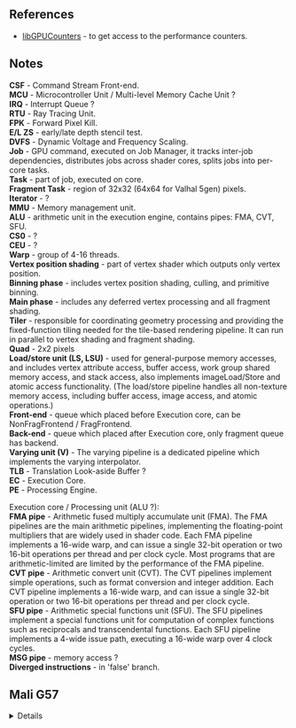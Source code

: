 
## References

* [libGPUCounters](https://github.com/ARM-software/libGPUCounters) - to get access to the performance counters.

## Notes

**CSF** - Command Stream Front-end.<br/>
**MCU** - Microcontroller Unit / Multi-level Memory Cache Unit ?<br/>
**IRQ** - Interrupt Queue ?<br/>
**RTU** - Ray Tracing Unit.<br/>
**FPK** - Forward Pixel Kill.<br/>
**E/L ZS** - early/late depth stencil test.<br/>
**DVFS** - Dynamic Voltage and Frequency Scaling.<br/>
**Job** - GPU command, executed on Job Manager, it tracks inter-job dependencies, distributes jobs across shader cores, splits jobs into per-core tasks.<br/>
**Task** - part of job, executed on core.<br/>
**Fragment Task** - region of 32x32 (64x64 for Valhal 5gen) pixels.<br/>
**Iterator** - ?<br/>
**MMU** - Memory management unit.<br/>
**ALU** - arithmetic unit in the execution engine, contains pipes: FMA, CVT, SFU.<br/>
**CS0** - ?<br/>
**CEU** - ?<br/>
**Warp** - group of 4-16 threads.<br/>
**Vertex position shading** - part of vertex shader which outputs only vertex position.<br/>
**Binning phase** - includes vertex position shading, culling, and primitive binning.<br/>
**Main phase** - includes any deferred vertex processing and all fragment shading.<br/>
**Tiler** - responsible for coordinating geometry processing and providing the fixed-function tiling needed for the tile-based rendering pipeline. It can run in parallel to vertex shading and fragment shading.<br/>
**Quad** - 2x2 pixels<br/>
**Load/store unit (LS, LSU)** - used for general-purpose memory accesses, and includes vertex attribute access, buffer access, work group shared memory access, and stack access, also implements imageLoad/Store and atomic access functionality. (The load/store pipeline handles all non-texture memory access, including buffer access, image access, and atomic operations.)<br/>
**Front-end** - queue which placed before Execution core, can be NonFragFrontend / FragFrontend.<br/>
**Back-end** - queue which placed after Execution core, only fragment queue has backend.<br/>
**Varying unit (V)** - The varying pipeline is a dedicated pipeline which implements the varying interpolator.<br/>
**TLB** -  Translation Look-aside Buffer ?<br/>
**EC** - Execution Core.<br/>
**PE** - Processing Engine.<br/>

Execution core / Processing unit (ALU ?):<br/>
**FMA pipe** - Arithmetic fused multiply accumulate unit (FMA). The FMA pipelines are the main arithmetic pipelines, implementing the floating-point multipliers that are widely used in shader code. Each FMA pipeline implements a 16-wide warp, and can issue a single 32-bit operation or two 16-bit operations per thread and per clock cycle. Most programs that are arithmetic-limited are limited by the performance of the FMA pipeline.<br/>
**CVT pipe** - Arithmetic convert unit (CVT). The CVT pipelines implement simple operations, such as format conversion and integer addition. Each CVT pipeline implements a 16-wide warp, and can issue a single 32-bit operation or two 16-bit operations per thread and per clock cycle.<br/>
**SFU pipe** - Arithmetic special functions unit (SFU). The SFU pipelines implement a special functions unit for computation of complex functions such as reciprocals and transcendental functions. Each SFU pipeline implements a 4-wide issue path, executing a 16-wide warp over 4 clock cycles.<br/>
**MSG pipe** - memory access ?<br/>
**Diverged instructions** - in 'false' branch.<br/>


## Mali G57

<details>

```
Average cycles per pixel (76)
Pixels (75)
Tile unit write bytes (233)
Load/store unit bytes written to L2 per access cycle (232)
Load/store unit write bytes (231)
Load/store unit write beats to L2 memory system (230)
Texture unit bytes read from external memory per texture cycle (229)
Texture unit read bytes from external memory (228)
Texture unit bytes read from L2 per texture cycle (227)
Texture unit read bytes from L2 cache (226)
Load/store unit bytes read from external memory per access cycle (225)
Load/store unit read bytes from external memory (224)
Load/store unit bytes read from L2 per access cycle (223)
Load/store unit read bytes from L2 cache (222)
Front-end unit read bytes from external memory (221)
Front-end unit read bytes from L2 cache (220)
Varying unit utilization (219)
Varying unit issue cycles (218)
16-bit interpolation active cycles (217)
32-bit interpolation active cycles (216)
Load/store unit utilization (74)
Load/store unit issue cycles (30)
Load/store unit write issues (97)
Load/store unit read issues (96)
Texture full speed filtering percentage (271)
Texture output bus utilization (270)
Texture input bus utilization (269)
Texture unit issue cycles (73)
Texture quads (128)
Texture unit utilization (72)
Texture filtering cycles per instruction (71)
Texture samples (70)
Arithmetic unit utilization (69)
Shader blend percentage (268)
Warp divergence percentage (211)
Arithmetic instruction issue cycles (267)
SFU pipe utilization (266)
CVT pipe utilization (265)
FMA pipe utilization (264)
Full quad warp rate (237)
All registers warp rate (236)
Fragment threads (17)
Non-fragment threads (27)
Execution core utilization (68)
Unchanged tile kill rate (67)
Fragments per pixel (66)
Partial coverage rate (263)
Fragment FPK buffer utilization (101)
Tiler utilization (51)
Output external outstanding writes 75-100% (196)
Output external outstanding reads 75-100% (195)
Output external read latency 384+ cycles (194)
Output external write stall rate (50)
Output external read stall rate (49)
Output external write bytes (48)
Output external read bytes (47)
L2 cache write miss rate (193)
L2 cache read miss rate (192)
Non-fragment queue utilization (46)
Fragment queue utilization (45)
Interrupt pending utilization (44)
Tiler varying shading stall cycles (115)
Tiler varying shading requests (114)
Varying cache misses (113)
Varying cache hits (112)
Position cache miss requests (100)
Position cache hit requests (99)
Tiler position FIFO full cycles (111)
Tiler position shading stall cycles (110)
Tiler position shading requests (109)
Output internal read beats (107)
Sample test culled primitives (106)
Z plane culled primitives (42)
Facing or XY plane test culled primitives (41)
Visible primitives (40)
Visible back-facing primitives (39)
Point primitives (36)
Triangle primitives (35)
Tiler active cycles (43)
Load/store unit write-back write beats (151)
Tile unit write beats to L2 memory system (152)
Load/store unit other write beats (153)
Miscellaneous read beats from L2 cache (150)
Texture unit read beats from external memory (149)
Texture unit read beats from L2 cache (148)
Load/store unit read beats from external memory (147)
Load/store unit read beats from L2 cache (146)
Fragment front-end read beats from external memory (145)
Fragment front-end read beats from L2 cache (144)
Attribute instructions (143)
16-bit interpolation slots (142)
32-bit interpolation slots (141)
Varying unit instructions (140)
Load/store unit atomic issues (98)
Load/store unit partial write issues (139)
Load/store unit full write issues (138)
Load/store unit partial read issues (137)
Load/store unit full read issues (136)
Late ZS killed thread percentage (65)
Texture message write beats (262)
Late ZS tested thread percentage (64)
Texture messages (261)
Early ZS killed quad percentage (63)
Texture filtering cycles using full trilinear (260)
Early ZS tested quad percentage (62)
Texture filtering cycles using full bilinear (259)
Texture filtering cycles (32)
Texture filtering stall cycles (258)
Average cycles per fragment thread (60)
Texture fetch stall cycles (257)
Fragment utilization (59)
Texture descriptor stall cycles (256)
Average cycles per non-fragment thread (58)
Texture message read beats (255)
Non-fragment utilization (57)
Blend shader instructions (254)
Execution engine starvation cycles (127)
Z plane test cull rate (56)
Instruction cache misses (253)
Diverged instructions (126)
Facing or XY plane test cull rate (55)
Arithmetic SFU instructions (252)
Culled primitives (54)
Arithmetic CVT instructions (251)
Visible primitives rate (53)
Arithmetic FMA instructions (250)
Execution core active cycles (28)
Non-fragment warps (124)
Non-fragment core tasks (123)
Non-fragment active cycles (26)
Visible front-facing primitives (38)
Full quad warps (235)
Occluding quads (122)
Killed unchanged tiles (25)
Line primitives (37)
Warps using more than 32 registers (234)
Tiles (24)
Late ZS killed quads (121)
Late ZS tested quads (120)
Early ZS killed quads (21)
Early ZS updated quads (119)
Total input primitives (52)
Partial rasterized fine quads (249)
Early ZS tested quads (20)
Fragment warps (117)
Forward pixel kill buffer active cycles (95)
Rasterized fine quads (19)
Rasterized primitives (116)
Fragment primitives loaded (16)
Fragment active cycles (15)
Output external write stall cycles (14)
Early ZS updated quad percentage (208)
Output external write beats (11)
FPK killed quad percentage (210)
Output external read stall cycles (13)
FPK killed quads (209)
Output external read beats (12)
Output external ReadUnique transactions (173)
Output external ReadNoSnoop transactions (172)
Output external read transactions (171)
Input external snoop lookup requests (170)
Input external snoop stall cycles (191)
Write lookup requests (94)
Input external snoop transactions (190)
Read lookup requests (93)
Output external outstanding writes 50-75% (189)
Any lookup requests (92)
Output internal write requests (169)
Output internal read stall cycles (168)
Output internal read requests (167)
Input internal snoop stall cycles (166)
Input internal snoop requests (165)
Input internal write stall cycles (164)
Input internal write requests (163)
Input internal read stall cycles (162)
Input internal read requests (161)
MMU stage 2 L2 lookup TLB hits (160)
MMU stage 2 L3 lookup TLB hits (159)
MMU stage 2 L2 lookup requests (158)
MMU stage 2 L3 lookup requests (157)
MMU stage 2 lookup requests (156)
Output external WriteSnoopPartial transactions (186)
MMU L2 lookup TLB hits (89)
MMU L3 lookup TLB hits (155)
Output external outstanding writes 0-25% (187)
MMU L2 table read requests (90)
MMU L3 table read requests (154)
Output external outstanding writes 25-50% (188)
MMU lookup requests (91)
Non-occluding quads (205)
Reserved queue jobs (8)
L2 cache flush requests (105)
Output external WriteSnoopFull transactions (185)
Reserved queue job finish wait cycles (88)
Output external WriteNoSnoopPartial transactions (184)
Reserved queue job dependency wait cycles (87)
Output external WriteNoSnoopFull transactions (183)
Reserved queue job issue wait cycles (86)
Output external write transactions (182)
Reserved queue job descriptor read wait cycles (85)
Output external read latency 320-383 cycles (181)
Non-fragment queue job finish wait cycles (84)
Output external read latency 256-319 cycles (180)
Non-fragment queue job dependency wait cycles (83)
Output external read latency 192-255 cycles (179)
Non-fragment queue job issue wait cycles (82)
Reserved active cycles (10)
Occluding quad percentage (204)
Non-fragment queue active cycles (7)
Reserved queue cache flush wait cycles (104)
Output external read latency 128-191 cycles (178)
Non-fragment queue job descriptor read wait cycles (81)
Non-fragment queue cache flush wait cycles (103)
Varying cache hit rate (203)
Non-fragment tasks (6)
Fragment queue cache flush wait cycles (102)
Varying threads per input primitive (202)
Non-fragment jobs (5)
Varying shader thread invocations (201)
Fragment queue active cycles (4)
Shaded coarse quads (206)
Reserved queue tasks (9)
Output external read latency 0-127 cycles (177)
Fragment queue job finish wait cycles (80)
Output external outstanding reads 50-75% (176)
Fragment queue job dependency wait cycles (79)
Position cache hit rate (200)
Fragment tasks (3)
Position threads per input primitive (199)
Fragment jobs (2)
Output external outstanding reads 25-50% (175)
Fragment queue job issue wait cycles (78)
Position shader thread invocations (198)
GPU interrupt pending cycles (1)
Output external outstanding reads 0-25% (174)
Fragment queue job descriptor read wait cycles (77)
Sample test cull rate (197)
GPU active cycles (0)
```
</details>

